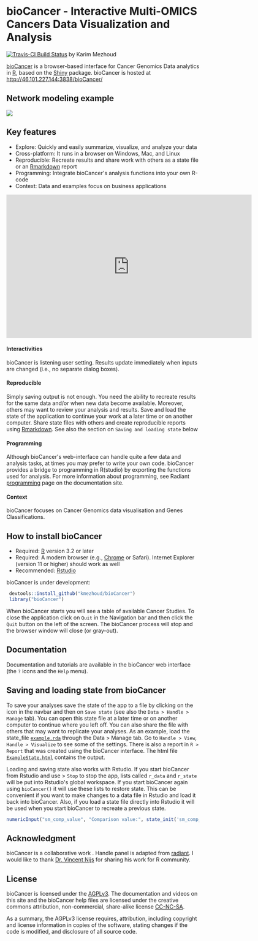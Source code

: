 # bioCancer - Interactive Multi-OMICS Cancers Data Visualization and Analysis

[![Travis-CI Build Status](https://travis-ci.org/kmezhoud/bioCancer.svg?branch=master)](https://travis-ci.org/kmezhoud/bioCancer) by Karim Mezhoud
<!--
[![Coverage Status](https://img.shields.io/coveralls/kmezhoud/bioCancer.svg)](https://coveralls.io/r/kmezhoud/bioCancer?branch=master) 
-->

[bioCancer](
http://kmezhoud.github.io/bioCancer/
) is a browser-based interface for Cancer Genomics Data analytics in [R](http://www.r-project.org/), based on the [Shiny](http://www.rstudio.com/shiny/) package. bioCancer is hosted at 
http://46.101.227.144:3838/bioCancer/

<!--
It is inspired from [radiant](https://github.com/vnijs/radiant) developed by <a href="http://rady.ucsd.edu/faculty/directory/nijs/" target="\_blank">Dr. Vincent Nijs</a>. 
-->
## Network modeling example
<img src="inst/extradata/imgs/demoReactome.gif">

## Key features

- Explore: Quickly and easily summarize, visualize, and analyze your data
- Cross-platform: It runs in a browser on Windows, Mac, and Linux
- Reproducible: Recreate results and share work with others as a state file or an [Rmarkdown](http://rmarkdown.rstudio.com/) report
- Programming: Integrate bioCancer's analysis functions into your own R-code
- Context: Data and examples focus on business applications

<iframe width="640" height="375" src="https://www.youtube.com/embed/ioHopyfD2f0" frameborder="0" allowfullscreen></iframe>

#### Interactivities

bioCancer is listening user setting. Results update immediately when inputs are changed (i.e., no separate dialog boxes).

#### Reproducible

Simply saving output is not enough. You need the ability to recreate results for the same data and/or when new data become available. Moreover, others may want to review your analysis and results. Save and load the state of the application to continue your work at a later time or on another computer. Share state files with others and create reproducible reports using [Rmarkdown](http://rmarkdown.rstudio.com/). See also the section on `Saving and loading state` below


#### Programming

Although bioCancer's web-interface can handle quite a few data and analysis tasks, at times you may prefer to write your own code. bioCancer provides a bridge to programming in R(studio) by exporting the functions used for analysis. For more information about programming, see Radiant [programming](http://vnijs.github.io/radiant/programming.html) page on the documentation site.

#### Context

bioCancer focuses on Cancer Genomics data visualisation and Genes Classifications.



## How to install bioCancer


- Required: [R](http://cran.rstudio.com/) version 3.2 or later
- Required: A modern browser (e.g., [Chrome](https://www.google.com/intl/en/chrome/browser/desktop/) or Safari). Internet Explorer (version 11 or higher) should work as well
- Recommended: [Rstudio](http://www.rstudio.com/products/rstudio/download/)


bioCancer is under development:
```r
 devtools::install_github("kmezhoud/bioCancer")
 library("bioCancer")
```


When bioCancer starts you will see a table of available Cancer Studies.  To close the application click on `Quit` in the Navigation bar and then click the `Quit` button on the left of the screen. The bioCancer process will stop and the browser window will close (or gray-out).



## Documentation


Documentation and tutorials are available in the bioCancer web interface (the `?` icons and the `Help` menu).


## Saving and loading state from bioCancer
To save your analyses save the state of the app to a file by clicking on the <i title='Save' class='fa fa-save'></i> icon in the navbar and then on `Save state` (see also the `Data > Handle > Manage` tab). You can open this state file at a later time or on another computer to continue where you left off. You can also share the file with others that may want to replicate your analyses. As an example, load the state_file [`example.rda`](https://github.com/vnijs/radiant/blob/master/inst/examples/RadiantState.rda?raw=true) through the Data > Manage tab. Go to `Handle > View`, `Handle > Visualize` to see some of the settings. There is also a report in `R > Report` that was created using the bioCancer interface. The html file [`ExampleState.html`](https://github.com/vnijs/radiant/blob/master/inst/examples/RadiantState.html?raw=true) contains the output.


Loading and saving state also works with Rstudio. If you start bioCancer from Rstudio and use <i title='Power off' class='fa fa-power-off'></i> > `Stop` to stop the app, lists called `r_data` and `r_state` will be put into Rstudio's global workspace. If you start bioCancer again using `bioCancer()` it will use these lists to restore state. This can be convenient if you want to make changes to a data file in Rstudio and load it back into bioCancer. Also, if you load a state file directly into Rstudio it will be used when you start bioCancer to recreate a previous state.

```r
numericInput("sm_comp_value", "Comparison value:", state_init('sm_comp_value',sm_args$comp_value))
```

## Acknowledgment


bioCancer is a collaborative work . Handle panel is adapted from [radiant](https://github.com/vnijs/radiant). I would like to thank <a href="http://rady.ucsd.edu/faculty/directory/nijs/" target="\_blank"> Dr. Vincent Nijs</a> for sharing his work for R community.


## License

bioCancer is licensed under the <a href="http://www.tldrlegal.com/l/AGPL3" target="\_blank">AGPLv3</a>. The documentation and videos on this site and the bioCancer help files are licensed under the creative commons attribution, non-commercial, share-alike license <a href="http://creativecommons.org/licenses/by-nc-sa/4.0/" target="_blank">CC-NC-SA</a>.

As a summary, the AGPLv3 license requires, attribution, including copyright and license information in copies of the software, stating changes if the code is modified, and disclosure of all source code.

